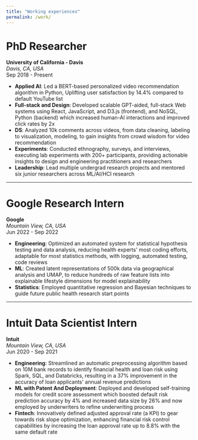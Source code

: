 ```yaml
---
title: "Working experiences"
permalink: /work/
---
```


# PhD Researcher
**University of California - Davis**  
_Davis, CA, USA_  
Sep 2018 - Present  

- **Applied AI**: Led a BERT-based personalized video recommendation algorithm in Python, Uplifting user satisfaction by 14.4% compared to default YouTube list
- **Full-stack and Design**: Developed scalable GPT-aided, full-stack Web systems using React, JavaScript, and D3.js (frontend), and NoSQL, Python (backend) which increased human-AI interactions and improved click rates by 2x
- **DS**: Analyzed 10k comments across videos, from data cleaning, labeling to visualization, modeling, to gain insights from crowd wisdom for video recommendation
- **Experiments**: Conducted ethnography, surveys, and interviews, executing lab experiments with 200+ participants, providing actionable insights to design and engineering practitioners and researchers
- **Leadership**: Lead multiple undergrad research projects and mentored six junior researchers across ML/AI/HCI research

---

# Google Research Intern
**Google**  
_Mountain View, CA, USA_  
Jun 2022 - Sep 2022

- **Engineering**: Optimized an automated system for statistical hypothesis testing and data analysis, reducing health experts' most coding efforts, adaptable for most statistics methods, with logging, automated testing, code reviews
- **ML**: Created latent representations of 500k data via geographical analysis and UMAP, to reduce hundreds of raw feature lists into explainable lifestyle dimensions for model explainability
- **Statistics**: Employed quantitative regression and Bayesian techniques to guide future public health research start points

---

# Intuit Data Scientist Intern
**Intuit**  
_Mountain View, CA, USA_  
Jun 2020 - Sep 2021

- **Engineering**: Streamlined an automatic preprocessing algorithm based on 10M bank records to identify financial health and loan risk using Spark, SQL, and Databricks, resulting in a 37% improvement in the accuracy of loan applicants' annual revenue predictions
- **ML with Patent And Deployment**: Deployed and developed self-training models for credit score assessment which boosted default risk prediction accuracy by 4% and increased data size by 26% and now employed by underwriters to refine underwriting process
- **Fintech**: Innovatively defined adjusted approval rate (a KPI) to gear towards risk slope optimization, enhancing financial risk control capabilities by increasing the loan approval rate up to 8.8% with the same default rate

